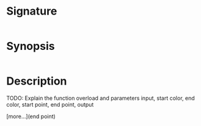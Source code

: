 # Signature
```vikid-signature
```

# Synopsis
```vikid-synopsis
```

# Description
TODO: Explain the function overload and parameters input, start color, end color, start point, end point, output

[more...](end point)